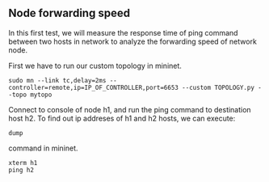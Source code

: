 ## Node forwarding speed

In this first test, we will measure the response time of ping command between two hosts in network to analyze the forwarding speed of network node.

First we have to run our custom topology in mininet.

```
sudo mn --link tc,delay=2ms --controller=remote,ip=IP_OF_CONTROLLER,port=6653 --custom TOPOLOGY.py --topo mytopo
```

Connect to console of node h1, and run the ping command to destination host h2. To find out ip addreses of h1 and h2 hosts, we can execute:

```
dump
```

command in mininet.

```
xterm h1
ping h2
```


